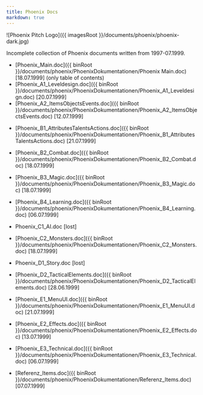 ```yaml
---
title: Phoenix Docs
markdown: true
---
```


![Phoenix Pitch Logo]({{ imagesRoot }}/documents/phoenix/phoenix-dark.jpg)

Incomplete collection of Phoenix documents written from 1997-07.1999.

* [Phoenix_Main.doc]({{ binRoot }}/documents/phoenix/PhoenixDokumentationen/Phoenix Main.doc) [18.07.1999] (only table of contents)
* [Phoenix_A1_Leveldesign.doc]({{ binRoot }}/documents/phoenix/PhoenixDokumentationen/Phoenix_A1_Leveldesign.doc) [20.07.1999]
* [Phoenix_A2_ItemsObjectsEvents.doc]({{ binRoot }}/documents/phoenix/PhoenixDokumentationen/Phoenix_A2_ItemsObjectsEvents.doc) [12.07.1999]
<!-- * Phoenix_A3_ItemsObjectsEvents.doc [10.07.1999] [Duplicate] -->

* [Phoenix_B1_AttributesTalentsActions.doc]({{ binRoot }}/documents/phoenix/PhoenixDokumentationen/Phoenix_B1_AttributesTalentsActions.doc) [21.07.1999]
* [Phoenix_B2_Combat.doc]({{ binRoot }}/documents/phoenix/PhoenixDokumentationen/Phoenix_B2_Combat.doc) [18.07.1999]
* [Phoenix_B3_Magic.doc]({{ binRoot }}/documents/phoenix/PhoenixDokumentationen/Phoenix_B3_Magic.doc) [18.07.1999]
* [Phoenix_B4_Learning.doc]({{ binRoot }}/documents/phoenix/PhoenixDokumentationen/Phoenix_B4_Learning.doc) [06.07.1999]

* Phoenix_C1_AI.doc [lost]
* [Phoenix_C2_Monsters.doc]({{ binRoot }}/documents/phoenix/PhoenixDokumentationen/Phoenix_C2_Monsters.doc) [18.07.1999]

* Phoenix_D1_Story.doc [lost]
* [Phoenix_D2_TacticalElements.doc]({{ binRoot }}/documents/phoenix/PhoenixDokumentationen/Phoenix_D2_TacticalElements.doc) [28.06.1999]

* [Phoenix_E1_MenuUI.doc]({{ binRoot }}/documents/phoenix/PhoenixDokumentationen/Phoenix_E1_MenuUI.doc) [21.07.1999]
* [Phoenix_E2_Effects.doc]({{ binRoot }}/documents/phoenix/PhoenixDokumentationen/Phoenix_E2_Effects.doc) [13.07.1999]
* [Phoenix_E3_Technical.doc]({{ binRoot }}/documents/phoenix/PhoenixDokumentationen/Phoenix_E3_Technical.doc) [06.07.1999]

* [Referenz_Items.doc]({{ binRoot }}/documents/phoenix/PhoenixDokumentationen/Referenz_Items.doc) [07.07.1999]

<script>
  // in online mode, add preview links using the anonymous google drive preview functionality
  if (window.location.hostname == "gothicarchive.org") {
    const docLinks = Array.from(document.querySelectorAll("a[href$='.doc']"));
    for(var docLink of docLinks) {
      const previewLink = document.createElement("a");
      previewLink.innerText = " (preview)";
      previewLink.href = "https://docs.google.com/gview?embedded=true&url=" + docLink.href;
      docLink.after(previewLink);
    }
  }
</script>

